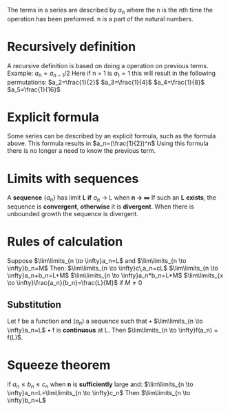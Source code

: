 The terms in a series are described by $a_n$ where the n is the nth time the operation has been preformed. n is a part of the natural numbers. 

# Recursively definition
A recursive definition is based on doing a operation on previous terms. Example: 
$a_{n}=a_{n-1}/2$
Here if n = 1 is $a_1=1$
this will result in the following permutations: 
$a_2=\frac{1}{2}$
$a_3=\frac{1}{4}$
$a_4=\frac{1}{8}$
$a_5=\frac{1}{16}$

# Explicit formula
Some series can be described by an explicit formula, such as the formula above. 
This formula results in $a_n=(\frac{1}{2})^n$ 
Using this formula there is no longer a need to know the previous term. 

# Limits with sequences
A **sequence** {$a_n$} has limit **L** **if** $a_n$ -> L when **n -> ∞**
If such an **L** **exists**, the sequence is **convergent**, **otherwise** it is **divergent**. 
When there is unbounded growth the sequence is divergent. 

# Rules of calculation
Suppose $\lim\limits_{n \to \infty}a_n=L$ and $\lim\limits_{n \to \infty}b_n=M$ 
Then: 
	$\lim\limits_{n \to \infty}c\,a_n=cL$
	$\lim\limits_{n \to \infty}a_n+b_n=L+M$
	$\lim\limits_{n \to \infty}a_n*b_n=L*M$
	$\lim\limits_{x \to \infty}\frac{a_n}{b_n}=\frac{L}{M}$ if $M≠0$ 
## Substitution
Let f be a function and ($a_n$) a sequence such that
• $\lim\limits_{n \to \infty}a_n=L$
• f is **continuous** at L.
Then $\lim\limits_{n \to \infty}f(a_n) = f(L)$.

# Squeeze theorem
if $a_n≤b_n≤c_n$ when **n** is **sufficiently** large and:
$\lim\limits_{n \to \infty}a_n=L=\lim\limits_{n \to \infty}c_n$
Then $\lim\limits_{n \to \infty}b_n=L$
